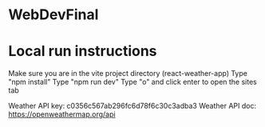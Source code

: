 # WebDevFinal

# Local run instructions
Make sure you are in the vite project directory (react-weather-app)
Type "npm install"
Type "npm run dev"
Type "o" and click enter to open the sites tab


Weather API key: c0356c567ab296fc6d78f6c30c3adba3
Weather API doc: https://openweathermap.org/api
